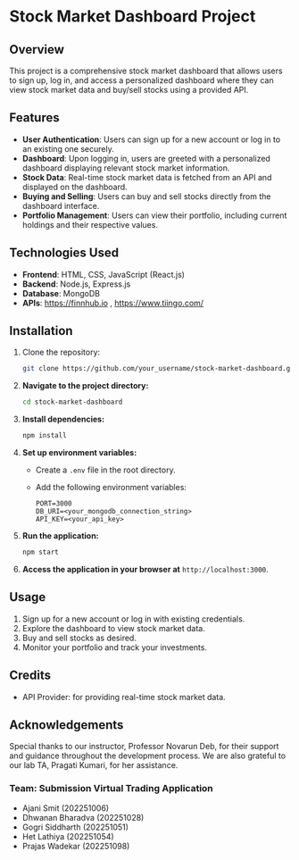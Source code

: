 # Stock Market Dashboard Project

## Overview

This project is a comprehensive stock market dashboard that allows users to sign up, log in, and access a personalized dashboard where they can view stock market data and buy/sell stocks using a provided API.

## Features

- **User Authentication**: Users can sign up for a new account or log in to an existing one securely.
- **Dashboard**: Upon logging in, users are greeted with a personalized dashboard displaying relevant stock market information.
- **Stock Data**: Real-time stock market data is fetched from an API and displayed on the dashboard.
- **Buying and Selling**: Users can buy and sell stocks directly from the dashboard interface.
- **Portfolio Management**: Users can view their portfolio, including current holdings and their respective values.

## Technologies Used

- **Frontend**: HTML, CSS, JavaScript (React.js)
- **Backend**: Node.js, Express.js
- **Database**: MongoDB
- **APIs**: https://finnhub.io , https://www.tiingo.com/

## Installation

1. Clone the repository:

   ```bash
   git clone https://github.com/your_username/stock-market-dashboard.git

2. **Navigate to the project directory:**

    ```bash
    cd stock-market-dashboard
    ```

3. **Install dependencies:**

    ```bash
    npm install
    ```

4. **Set up environment variables:**

    - Create a `.env` file in the root directory.
    - Add the following environment variables:

        ```plaintext
        PORT=3000
        DB_URI=<your_mongodb_connection_string>
        API_KEY=<your_api_key>
        ```

5. **Run the application:**

    ```bash
    npm start
    ```

6. **Access the application in your browser at** `http://localhost:3000`.

## Usage

1. Sign up for a new account or log in with existing credentials.
2. Explore the dashboard to view stock market data.
3. Buy and sell stocks as desired.
4. Monitor your portfolio and track your investments.

## Credits

- API Provider: for providing real-time stock market data.

## Acknowledgements

Special thanks to our instructor, Professor Novarun Deb, for their support and guidance throughout the development process. We are also grateful to our lab TA, Pragati Kumari, for her assistance.

### Team: Submission Virtual Trading Application

- Ajani Smit (202251006)
- Dhwanan Bharadva (202251028)
- Gogri Siddharth (202251051)
- Het Lathiya (202251054)
- Prajas Wadekar (202251098)

